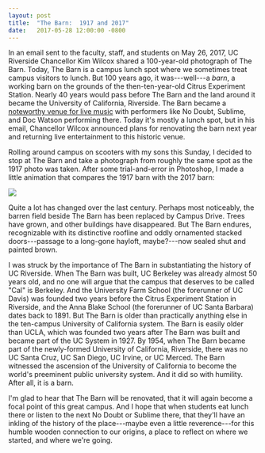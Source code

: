 ```yaml
---
layout: post
title:  "The Barn:  1917 and 2017"
date:   2017-05-28 12:00:00 -0800
---
```


In an email sent to the faculty, staff, and students on May 26, 2017, UC Riverside Chancellor Kim Wilcox shared a 100-year-old photograph of The Barn.  Today, The Barn is a campus lunch spot where we sometimes treat campus visitors to lunch.  But 100 years ago, it was---well---a *barn*, a working barn on the grounds of the then-ten-year-old Citrus Experiment Station.  Nearly 40 years would pass before The Barn and the land around it became the University of California, Riverside.  The Barn became a [noteworthy venue for live music](http://alumniblog.ucr.edu/live-from-the-barn/) with performers like No Doubt, Sublime, and Doc Watson performing there.  Today it's mostly a lunch spot, but in his email, Chancellor Wilcox announced plans for renovating the barn next year and returning live entertainment to this historic venue.

Rolling around campus on scooters with my sons this Sunday, I decided to stop at The Barn and take a photograph from roughly the same spot as the 1917 photo was taken.  After some trial-and-error in Photoshop, I made a little animation that compares the 1917 barn with the 2017 barn:

<img src="/assets/barn.gif">

<!--more-->

Quite a lot has changed over the last century.  Perhaps most noticeably, the barren field beside The Barn has been replaced by Campus Drive.  Trees have grown, and other buildings have disappeared.  But The Barn endures, recognizable with its distinctive roofline and oddly ornamented stacked doors---passage to a long-gone hayloft, maybe?---now sealed shut and painted brown.  

I was struck by the importance of The Barn in substantiating the history of UC Riverside.  When The Barn was built, UC Berkeley was already almost 50 years old, and no one will argue that the campus that deserves to be called "Cal" is Berkeley.  And the University Farm School (the forerunner of UC Davis) was founded two years before the Citrus Experiment Station in Riverside, and the Anna Blake School (the forerunner of UC Santa Barbara) dates back to 1891.  But The Barn is older than practically anything else in the ten-campus University of California system.  The Barn is easily older than UCLA, which was founded two years after The Barn was built and became part of the UC System in 1927.  By 1954, when The Barn became part of the newly-formed University of California, Riverside, there was no UC Santa Cruz, UC San Diego, UC Irvine, or UC Merced.  The Barn witnessed the ascension of the University of California to become the world's preeminent public university system.  And it did so with humility.  After all, it is a barn.

I'm glad to hear that The Barn will be renovated, that it will again become a focal point of this great campus.  And I hope that when students eat lunch there or listen to the next No Doubt or Sublime there, that they'll have an inkling of the history of the place---maybe even a little reverence---for this humble wooden connection to our origins, a place to reflect on where we started, and where we're going.
